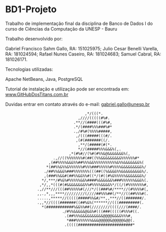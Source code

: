 # BD1-Projeto
Trabalho de implementação final da disciplina de Banco de Dados I do curso de Ciências da Computação da UNESP - Bauru

Trabalho desenvolvido por:

Gabriel Francisco Sahm Gallo, RA: 151025975;
Julio Cesar Benelli Varella,  RA: 181024594;
Rafael Nunes Caseiro,         RA: 181024683;
Samuel Cabral,                RA: 181026171.

Tecnologias utilizadas:

Apache NetBeans, Java, PostgreSQL

Tutorial de instalação e utilização pode ser encontrada em:
www.GitHubDosTitans.com.br

Duvidas entrar em contato através do e-mail:
gabriel.gallo@unesp.br

                                                                                
                                                                                
                                       ,*/(((*.                                 
                                    ,////(((((#%#.                              
                                  .**//(####(((#%#,                             
                                  .*/(####%%%###%#*                             
                                  .,/#%#(%%%%#####,                             
                                   ,/(((#####(((#/.                             
                                   ,(#(#######((/.                              
                                    ,**/(#####(#(*.                             
                                    *//(#####%%%&&&%(,.                         
                                ,*(#%#//(%#(#%%&@&&&&&&&%(,                     
                         .,//((%%%%%%%#(##((%%&&&&&&&&&%%%%%%#*                 
                       ,(##%%%%&&&%%##%%%&&%%%%%%%%%%&%%&&&&&&&%(               
                      *(##%%&%%&%%%%%%#%%%###%%%%%#%%%%&&&&&&&&&%/              
                     ./##%%&&&%###%%%%%%%(((##((%&&&&%%&&&&&&&&&%/.             
                     ,(###%%&&#(##%%&&%%#((*/(#((#%&%%%%%&&&&&&&%/              
                    */,***/#%&%#%%%%%&&%####%&&&&&&%###%%%%%%&&&%(.             
                   ,*/,,*(((#(#&&&&&&&&%%#%%%%&&&&%*/((/(#%%%%%%%#,             
                  .,//**///(((##%%%%%#(///*/((###%#/****//(#%%%%#(,             
                  ,,.,*,,,****/////////(////##%%%##(/**//((##%%%#(.             
                  .....,*****//(((((#####%%&#/**,,***//((#######/.              
                  .,,*//((((#######((##%&%(******//(((#########(.               
                    *(############%&&%%##(////////((((///(####/.                
                             ./#%%&&&&&@&&%#(((###(((((#%%%#((.                 
                              .(##%%%&&&&&&&&&&@@@@&&&&%%%#,                    
                               *###%%%%%%%&&&@@@@@&@@@@@&@@(.                   
                              .(((((########################*    

